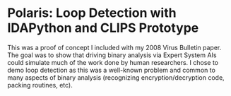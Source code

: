 # Polaris: Loop Detection with IDAPython and CLIPS Prototype

This was a proof of concept I included with my 2008 Virus Bulletin paper. The goal was to show that driving binary analysis via Expert System AIs could simulate much of the work done by human researchers. I chose to demo loop detection as this was a well-known problem and common to many aspects of binary analysis (recognizing encryption/decryption code, packing routines, etc).
